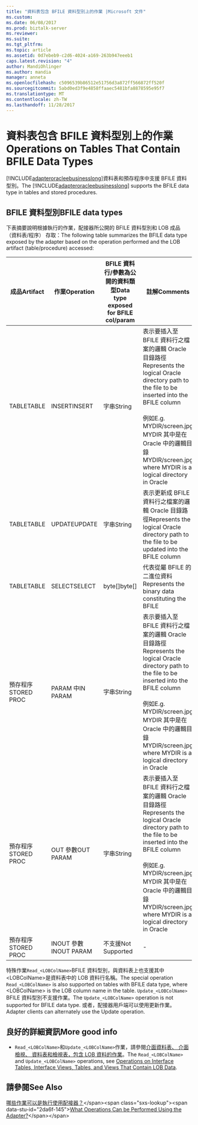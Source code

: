 ```yaml
---
title: "資料表包含 BFILE 資料型別上的作業 |Microsoft 文件"
ms.custom: 
ms.date: 06/08/2017
ms.prod: biztalk-server
ms.reviewer: 
ms.suite: 
ms.tgt_pltfrm: 
ms.topic: article
ms.assetid: 0d7ebeb9-c2d6-4024-a169-263b947eeeb1
caps.latest.revision: "4"
author: MandiOhlinger
ms.author: mandia
manager: anneta
ms.openlocfilehash: c5096539b86512e51756d3a872ff566872ff520f
ms.sourcegitcommit: 5abd0ed3f9e4858ffaaec5481bfa8878595e95f7
ms.translationtype: MT
ms.contentlocale: zh-TW
ms.lasthandoff: 11/28/2017
---
```

# <a name="operations-on-tables-that-contain-bfile-data-types"></a><span data-ttu-id="2da6f-102">資料表包含 BFILE 資料型別上的作業</span><span class="sxs-lookup"><span data-stu-id="2da6f-102">Operations on Tables That Contain BFILE Data Types</span></span>
<span data-ttu-id="2da6f-103">[!INCLUDE[adapteroracleebusinesslong](../../includes/adapteroracleebusinesslong-md.md)]資料表和預存程序中支援 BFILE 資料型別。</span><span class="sxs-lookup"><span data-stu-id="2da6f-103">The [!INCLUDE[adapteroracleebusinesslong](../../includes/adapteroracleebusinesslong-md.md)] supports the BFILE data type in tables and stored procedures.</span></span> 

## <a name="bfile-data-types"></a><span data-ttu-id="2da6f-104">BFILE 資料型別</span><span class="sxs-lookup"><span data-stu-id="2da6f-104">BFILE data types</span></span>
<span data-ttu-id="2da6f-105">下表摘要說明根據執行的作業，配接器所公開的 BFILE 資料型別和 LOB 成品 （資料表/程序） 存取：</span><span class="sxs-lookup"><span data-stu-id="2da6f-105">The following table summarizes the BFILE data type exposed by the adapter based on the operation performed and the LOB artifact (table/procedure) accessed:</span></span>  
  
|<span data-ttu-id="2da6f-106">成品</span><span class="sxs-lookup"><span data-stu-id="2da6f-106">Artifact</span></span>|<span data-ttu-id="2da6f-107">作業</span><span class="sxs-lookup"><span data-stu-id="2da6f-107">Operation</span></span>|<span data-ttu-id="2da6f-108">BFILE 資料行/參數為公開的資料類型</span><span class="sxs-lookup"><span data-stu-id="2da6f-108">Data type exposed for BFILE col/param</span></span>|<span data-ttu-id="2da6f-109">註解</span><span class="sxs-lookup"><span data-stu-id="2da6f-109">Comments</span></span>|  
|--------------|---------------|--------------------------------------------|--------------|  
|<span data-ttu-id="2da6f-110">TABLE</span><span class="sxs-lookup"><span data-stu-id="2da6f-110">TABLE</span></span>|<span data-ttu-id="2da6f-111">INSERT</span><span class="sxs-lookup"><span data-stu-id="2da6f-111">INSERT</span></span>|<span data-ttu-id="2da6f-112">字串</span><span class="sxs-lookup"><span data-stu-id="2da6f-112">String</span></span>|<span data-ttu-id="2da6f-113">表示要插入至 BFILE 資料行之檔案的邏輯 Oracle 目錄路徑</span><span class="sxs-lookup"><span data-stu-id="2da6f-113">Represents the logical Oracle directory path to the file to be inserted into the BFILE column</span></span><br /><br /> <span data-ttu-id="2da6f-114">例如</span><span class="sxs-lookup"><span data-stu-id="2da6f-114">E.g.</span></span> <span data-ttu-id="2da6f-115">MYDIR/screen.jpg MYDIR 其中是在 Oracle 中的邏輯目錄</span><span class="sxs-lookup"><span data-stu-id="2da6f-115">MYDIR/screen.jpg where MYDIR is a logical directory in Oracle</span></span>|  
|<span data-ttu-id="2da6f-116">TABLE</span><span class="sxs-lookup"><span data-stu-id="2da6f-116">TABLE</span></span>|<span data-ttu-id="2da6f-117">UPDATE</span><span class="sxs-lookup"><span data-stu-id="2da6f-117">UPDATE</span></span>|<span data-ttu-id="2da6f-118">字串</span><span class="sxs-lookup"><span data-stu-id="2da6f-118">String</span></span>|<span data-ttu-id="2da6f-119">表示更新成 BFILE 資料行之檔案的邏輯 Oracle 目錄路徑</span><span class="sxs-lookup"><span data-stu-id="2da6f-119">Represents the logical Oracle directory path to the file to be updated into the BFILE column</span></span>|  
|<span data-ttu-id="2da6f-120">TABLE</span><span class="sxs-lookup"><span data-stu-id="2da6f-120">TABLE</span></span>|<span data-ttu-id="2da6f-121">SELECT</span><span class="sxs-lookup"><span data-stu-id="2da6f-121">SELECT</span></span>|<span data-ttu-id="2da6f-122">byte[]</span><span class="sxs-lookup"><span data-stu-id="2da6f-122">byte[]</span></span>|<span data-ttu-id="2da6f-123">代表從屬 BFILE 的二進位資料</span><span class="sxs-lookup"><span data-stu-id="2da6f-123">Represents the binary data constituting the BFILE</span></span>|  
|<span data-ttu-id="2da6f-124">預存程序</span><span class="sxs-lookup"><span data-stu-id="2da6f-124">STORED PROC</span></span>|<span data-ttu-id="2da6f-125">PARAM 中</span><span class="sxs-lookup"><span data-stu-id="2da6f-125">IN PARAM</span></span>|<span data-ttu-id="2da6f-126">字串</span><span class="sxs-lookup"><span data-stu-id="2da6f-126">String</span></span>|<span data-ttu-id="2da6f-127">表示要插入至 BFILE 資料行之檔案的邏輯 Oracle 目錄路徑</span><span class="sxs-lookup"><span data-stu-id="2da6f-127">Represents the logical Oracle directory path to the file to be inserted into the BFILE column</span></span><br /><br /> <span data-ttu-id="2da6f-128">例如</span><span class="sxs-lookup"><span data-stu-id="2da6f-128">E.g.</span></span> <span data-ttu-id="2da6f-129">MYDIR/screen.jpg MYDIR 其中是在 Oracle 中的邏輯目錄</span><span class="sxs-lookup"><span data-stu-id="2da6f-129">MYDIR/screen.jpg where MYDIR is a logical directory in Oracle</span></span>|  
|<span data-ttu-id="2da6f-130">預存程序</span><span class="sxs-lookup"><span data-stu-id="2da6f-130">STORED PROC</span></span>|<span data-ttu-id="2da6f-131">OUT 參數</span><span class="sxs-lookup"><span data-stu-id="2da6f-131">OUT PARAM</span></span>|<span data-ttu-id="2da6f-132">字串</span><span class="sxs-lookup"><span data-stu-id="2da6f-132">String</span></span>|<span data-ttu-id="2da6f-133">表示要插入至 BFILE 資料行之檔案的邏輯 Oracle 目錄路徑</span><span class="sxs-lookup"><span data-stu-id="2da6f-133">Represents the logical Oracle directory path to the file to be inserted into the BFILE column</span></span><br /><br /> <span data-ttu-id="2da6f-134">例如</span><span class="sxs-lookup"><span data-stu-id="2da6f-134">E.g.</span></span> <span data-ttu-id="2da6f-135">MYDIR/screen.jpg MYDIR 其中是在 Oracle 中的邏輯目錄</span><span class="sxs-lookup"><span data-stu-id="2da6f-135">MYDIR/screen.jpg where MYDIR is a logical directory in Oracle</span></span>|  
|<span data-ttu-id="2da6f-136">預存程序</span><span class="sxs-lookup"><span data-stu-id="2da6f-136">STORED PROC</span></span>|<span data-ttu-id="2da6f-137">INOUT 參數</span><span class="sxs-lookup"><span data-stu-id="2da6f-137">INOUT PARAM</span></span>|<span data-ttu-id="2da6f-138">不支援</span><span class="sxs-lookup"><span data-stu-id="2da6f-138">Not Supported</span></span>|-|  
  
 <span data-ttu-id="2da6f-139">特殊作業`Read_<LOBColName>`BFILE 資料型別，與資料表上也支援其中\<LOBColName\>是資料表中的 LOB 資料行名稱。</span><span class="sxs-lookup"><span data-stu-id="2da6f-139">The special operation `Read_<LOBColName>` is also supported on tables with BFILE data type, where \<LOBColName\> is the LOB column name in the table.</span></span> <span data-ttu-id="2da6f-140">`Update_<LOBColName>` BFILE 資料型別不支援作業。</span><span class="sxs-lookup"><span data-stu-id="2da6f-140">The `Update_<LOBColName>` operation is not supported for BFILE data type.</span></span> <span data-ttu-id="2da6f-141">或者，配接器用戶端可以使用更新作業。</span><span class="sxs-lookup"><span data-stu-id="2da6f-141">Adapter clients can alternately use the Update operation.</span></span>  
  
## <a name="more-good-info"></a><span data-ttu-id="2da6f-142">良好的詳細資訊</span><span class="sxs-lookup"><span data-stu-id="2da6f-142">More good info</span></span>  
  
-   <span data-ttu-id="2da6f-143">`Read_<LOBColName>`和`Update_<LOBColName>`作業，請參閱[介面資料表、 介面檢視、 資料表和檢視表，包含 LOB 資料的作業](../../adapters-and-accelerators/adapter-oracle-ebs/read-and-update-on-interface-tables-and-views-with-large-object-data-types.md)。</span><span class="sxs-lookup"><span data-stu-id="2da6f-143">The `Read_<LOBColName>` and `Update_<LOBColName>` operations, see [Operations on Interface Tables, Interface Views, Tables, and Views That Contain LOB Data](../../adapters-and-accelerators/adapter-oracle-ebs/read-and-update-on-interface-tables-and-views-with-large-object-data-types.md).</span></span>  
  
## <a name="see-also"></a><span data-ttu-id="2da6f-144">請參閱</span><span class="sxs-lookup"><span data-stu-id="2da6f-144">See Also</span></span>  
 <span data-ttu-id="2da6f-145">[哪些作業可以是執行使用配接器？](https://msdn.microsoft.com/library/cc185219(v=bts.10).aspx)</span><span class="sxs-lookup"><span data-stu-id="2da6f-145">[What Operations Can be Performed Using the Adapter?](https://msdn.microsoft.com/library/cc185219(v=bts.10).aspx)</span></span>
